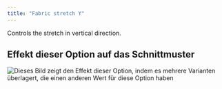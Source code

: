 ```yaml
---
title: "Fabric stretch Y"
---
```


Controls the stretch in vertical direction.

## Effekt dieser Option auf das Schnittmuster

![Dieses Bild zeigt den Effekt dieser Option, indem es mehrere Varianten überlagert, die einen anderen Wert für diese Option haben](unice_fabricstretchy_sample.svg "Effekt dieser Option auf das Schnittmuster")
